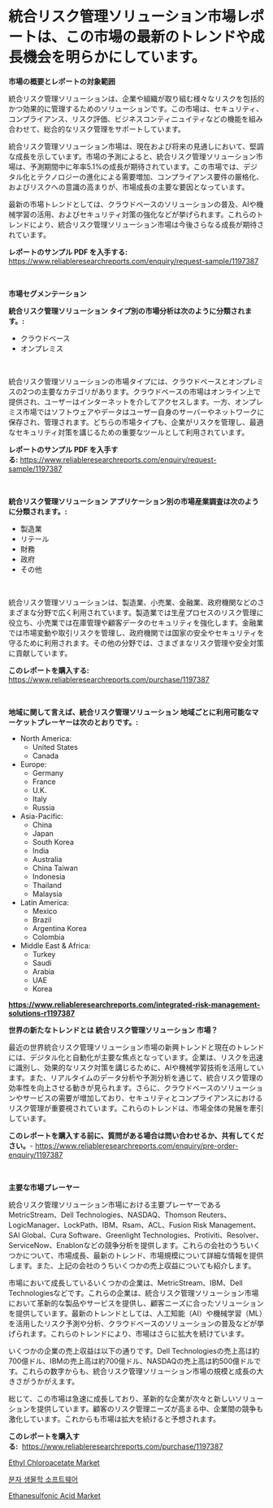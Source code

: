 <p><h1>統合リスク管理ソリューション市場レポートは、この市場の最新のトレンドや成長機会を明らかにしています。</h1></p><p><strong>市場の概要とレポートの対象範囲</strong></p>
<p><p>統合リスク管理ソリューションは、企業や組織が取り組む様々なリスクを包括的かつ効果的に管理するためのソリューションです。この市場は、セキュリティ、コンプライアンス、リスク評価、ビジネスコンティニュイティなどの機能を組み合わせて、総合的なリスク管理をサポートしています。</p><p>統合リスク管理ソリューション市場は、現在および将来の見通しにおいて、堅調な成長を示しています。市場の予測によると、統合リスク管理ソリューション市場は、予測期間中に年率5.1%の成長が期待されています。この市場では、デジタル化とテクノロジーの進化による需要増加、コンプライアンス要件の厳格化、およびリスクへの意識の高まりが、市場成長の主要な要因となっています。</p><p>最新の市場トレンドとしては、クラウドベースのソリューションの普及、AIや機械学習の活用、およびセキュリティ対策の強化などが挙げられます。これらのトレンドにより、統合リスク管理ソリューション市場は今後さらなる成長が期待されています。</p></p>
<p><strong>レポートのサンプル PDF を入手する:</strong> <a href="https://www.reliableresearchreports.com/enquiry/request-sample/1197387">https://www.reliableresearchreports.com/enquiry/request-sample/1197387</a></p>
<p>&nbsp;</p>
<p><strong>市場セグメンテーション</strong></p>
<p><strong>統合リスク管理ソリューション タイプ別の市場分析は次のように分類されます。:</strong></p>
<p><ul><li>クラウドベース</li><li>オンプレミス</li></ul></p>
<p>&nbsp;</p>
<p><p>統合リスク管理ソリューションの市場タイプには、クラウドベースとオンプレミスの2つの主要なカテゴリがあります。クラウドベースの市場はオンライン上で提供され、ユーザーはインターネットを介してアクセスします。一方、オンプレミス市場ではソフトウェアやデータはユーザー自身のサーバーやネットワークに保存され、管理されます。どちらの市場タイプも、企業がリスクを管理し、最適なセキュリティ対策を講じるための重要なツールとして利用されています。</p></p>
<p><strong>レポートのサンプル PDF を入手する:</strong>&nbsp;<a href="https://www.reliableresearchreports.com/enquiry/request-sample/1197387">https://www.reliableresearchreports.com/enquiry/request-sample/1197387</a></p>
<p>&nbsp;</p>
<p><strong> 統合リスク管理ソリューション アプリケーション別の市場産業調査は次のように分類されます。:</strong></p>
<p><ul><li>製造業</li><li>リテール</li><li>財務</li><li>政府</li><li>その他</li></ul></p>
<p>&nbsp;</p>
<p><p>統合リスク管理ソリューションは、製造業、小売業、金融業、政府機関などのさまざまな分野で広く利用されています。製造業では生産プロセスのリスク管理に役立ち、小売業では在庫管理や顧客データのセキュリティを強化します。金融業では市場変動や取引リスクを管理し、政府機関では国家の安全やセキュリティを守るために利用されます。その他の分野では、さまざまなリスク管理や安全対策に貢献しています。</p></p>
<p><strong>このレポートを購入する:</strong>&nbsp; <a href="https://www.reliableresearchreports.com/purchase/1197387">https://www.reliableresearchreports.com/purchase/1197387</a></p>
<p>&nbsp;</p>
<p><strong>地域に関して言えば、統合リスク管理ソリューション 地域ごとに利用可能なマーケットプレーヤーは次のとおりです。:</strong></p>
<p><ul>
    <li>
        North America:
        <ul>
            <li>United States</li>
            <li>Canada</li>
        </ul>
    </li>
    <li>
        Europe:
        <ul>
            <li>Germany</li>
            <li>France</li>
            <li>U.K.</li>
            <li>Italy</li>
            <li>Russia</li>
        </ul>
    </li>
    <li>
        Asia-Pacific:
        <ul>
            <li>China</li>
            <li>Japan</li>
            <li>South Korea</li>
            <li>India</li>
            <li>Australia</li>
            <li>China Taiwan</li>
            <li>Indonesia</li>
            <li>Thailand</li>
            <li>Malaysia</li>
        </ul>
    </li>
    <li>
        Latin America:
        <ul>
            <li>Mexico</li>
            <li>Brazil</li>
            <li>Argentina Korea</li>
            <li>Colombia</li>
        </ul>
    </li>
    <li>
        Middle East & Africa:
        <ul>
            <li>Turkey</li>
            <li>Saudi</li>
            <li>Arabia</li>
            <li>UAE</li>
            <li>Korea</li>
        </ul>
    </li>
    </ul></p>
<p><strong><a href="https://www.reliableresearchreports.com/integrated-risk-management-solutions-r1197387">https://www.reliableresearchreports.com/integrated-risk-management-solutions-r1197387</a></strong>&nbsp;</p>
<p><strong>世界の新たなトレンドとは 統合リスク管理ソリューション 市場？</strong></p>
<p><p>最近の世界統合リスク管理ソリューション市場の新興トレンドと現在のトレンドには、デジタル化と自動化が主要な焦点となっています。企業は、リスクを迅速に識別し、効果的なリスク対策を講じるために、AIや機械学習技術を活用しています。また、リアルタイムのデータ分析や予測分析を通じて、統合リスク管理の効率性を向上させる動きが見られます。さらに、クラウドベースのソリューションやサービスの需要が増加しており、セキュリティとコンプライアンスにおけるリスク管理が重要視されています。これらのトレンドは、市場全体の発展を牽引しています。</p></p>
<p><strong>このレポートを購入する前に、質問がある場合は問い合わせるか、共有してください。</strong>- <a href="https://www.reliableresearchreports.com/enquiry/pre-order-enquiry/1197387">https://www.reliableresearchreports.com/enquiry/pre-order-enquiry/1197387</a></p>
<p>&nbsp;</p>
<p><strong>主要な市場プレーヤー</strong></p>
<p><p>統合リスク管理ソリューション市場における主要プレーヤーであるMetricStream、Dell Technologies、NASDAQ、Thomson Reuters、LogicManager、LockPath、IBM、Rsam、ACL、Fusion Risk Management、SAI Global、Cura Software、Greenlight Technologies、Protiviti、Resolver、ServiceNow、Enablonなどの競争分析を提供します。これらの会社のうちいくつかについて、市場成長、最新のトレンド、市場規模について詳細な情報を提供します。また、上記の会社のうちいくつかの売上収益についても紹介します。</p><p>市場において成長しているいくつかの企業は、MetricStream、IBM、Dell Technologiesなどです。これらの企業は、統合リスク管理ソリューション市場において革新的な製品やサービスを提供し、顧客ニーズに合ったソリューションを提供しています。最新のトレンドとしては、人工知能（AI）や機械学習（ML）を活用したリスク予測や分析、クラウドベースのソリューションの普及などが挙げられます。これらのトレンドにより、市場はさらに拡大を続けています。</p><p>いくつかの企業の売上収益は以下の通りです。Dell Technologiesの売上高は約700億ドル、IBMの売上高は約700億ドル、NASDAQの売上高は約500億ドルです。これらの数字からも、統合リスク管理ソリューション市場の規模と成長の大きさがうかがえます。</p><p>総じて、この市場は急速に成長しており、革新的な企業が次々と新しいソリューションを提供しています。顧客のリスク管理ニーズが高まる中、企業間の競争も激化しています。これからも市場は拡大を続けると予想されます。</p></p>
<p><strong>このレポートを購入する:</strong>&nbsp;&nbsp;<a href="https://www.reliableresearchreports.com/purchase/1197387">https://www.reliableresearchreports.com/purchase/1197387</a></p>
<p><p><a href="https://issuu.com/reportprime-2/docs/ethyl-chloroacetate-market-size-2030.pptx">Ethyl Chloroacetate Market</a></p><p><a href="https://github.com/KellyLyncyh543964/Market-Research-Report-List-1/blob/main/804626131650.md">분자 생물학 소프트웨어</a></p><p><a href="https://issuu.com/reportprime-2/docs/ethanesulfonic-acid-market-size-2030.pptx">Ethanesulfonic Acid Market</a></p></p>